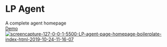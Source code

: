 # LP Agent
 A complete agent homepage
<br>
<a href="https://shorturl.at/jMVW1" target="_blank">Demo</a> 
<br>
<a href="https://imgur.com/UCKKOJ5" target="_blank"><img src="https://i.ibb.co/BqSfcXh/screencapture-127-0-0-1-5500-LP-agent-page-homepage-boilerplate-index-html-2019-10-24-11-16-07.png" alt="screencapture-127-0-0-1-5500-LP-agent-page-homepage-boilerplate-index-html-2019-10-24-11-16-07" border="0"></a>
